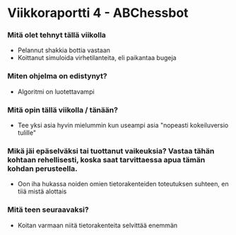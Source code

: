 Viikkoraportti 4 - ABChessbot
========

### Mitä olet tehnyt tällä viikolla

* Pelannut shakkia bottia vastaan
* Koittanut simuloida virhetilanteita, eli paikantaa bugeja

### Miten ohjelma on edistynyt?

* Algoritmi on luotettavampi

### Mitä opin tällä viikolla / tänään?

* Tee yksi asia hyvin mielummin kun useampi asia "nopeasti kokeiluversio tulille"

### Mikä jäi epäselväksi tai tuottanut vaikeuksia? Vastaa tähän kohtaan rehellisesti, koska saat tarvittaessa apua tämän kohdan perusteella.

* Oon iha hukassa noiden omien tietorakenteiden toteutuksen suhteen, en tiiä mistä alottais

### Mitä teen seuraavaksi?

* Koitan varmaan niitä tietorakenteita selvittää enemmän	

